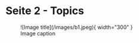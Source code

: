 # Seite 2 - Topics

<figure markdown>
  ![Image title](/images/b1.jpeg){ width="300" }
  <figcaption>Image caption</figcaption>
</figure>